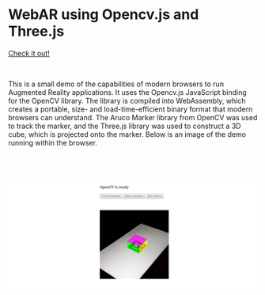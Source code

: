 # WebAR using Opencv.js and Three.js

<a href="https://opencvthreejs.netlify.com/">Check it out!</a>

<br />

This is a small demo of the capabilities of modern browsers to run Augmented Reality applications. It uses the Opencv.js JavaScript binding for the OpenCV library. The library is compiled into WebAssembly, which creates a portable, size- and load-time-efficient binary format that modern browsers can understand. The Aruco Marker library from OpenCV was used to track the marker, and the Three.js library was used to construct a 3D cube, which is projected onto the marker. Below is an image of the demo running within the browser.

<br />
<br />

![WebAR Demo](webar.png)